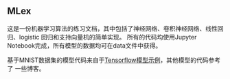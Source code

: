 ## MLex ##
这是一份机器学习算法的练习文档，其中包括了神经网络、卷积神经网络、线性回归、logistic 回归和支持向量机的简单实现。
所有的代码均使用Jupyter Notebook完成，所有模型的数据均可在data文件中获得。

基于MNIST数据集的模型代码来自于[Tensorflow模型示例](https://github.com/tensorflow/models)，其他模型的代码参考了
一些博客。
